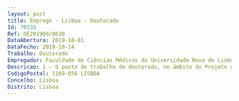 ```yaml
--- 
layout: post
title: Emprego - Lisboa - Doutorado
Id: 70333
Ref: OE201909/0630
DataAbertura: 2019-10-01
DataFecho: 2019-10-14
Trabalho: Doutorado
Empregador: Faculdade de Ciências Médicas da Universidade Nova de Lisboa - NOVA Medical School
Descricao: 1 — O posto de trabalho de doutorado, no âmbito do Projeto de Investigação PTDC MED  NEU 30772 2017, com a duração máxima até 30 de setembro de 2021, tem em vista o desempenhodas seguintes funções a) Treino e manipulação de ratos e murganhos b) Realização de cirurgias estereotáxicas para implante de cânulas de fibras óticas e injeçãode drogas c) Manipulação da atividade neuronal por estimulação optogenética 
CodigoPostal: 1169-056 LISBOA
Concelho: Lisboa
Distrito: Lisboa
--- 
```

